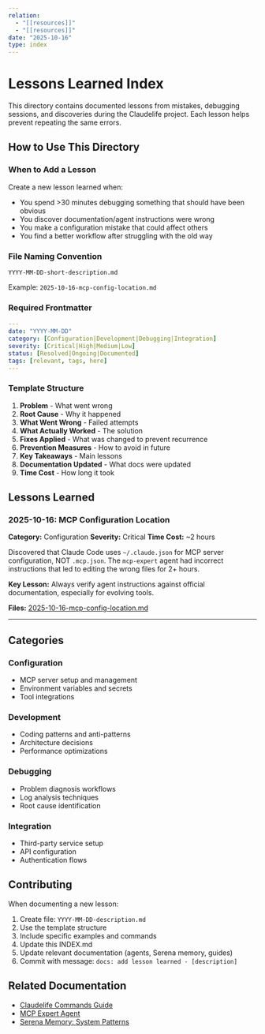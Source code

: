 ```yaml
---
relation:
  - "[[resources]]"
  - "[[resources]]"
date: "2025-10-16"
type: index
---
```


# Lessons Learned Index

This directory contains documented lessons from mistakes, debugging sessions, and discoveries during the Claudelife project. Each lesson helps prevent repeating the same errors.

## How to Use This Directory

### When to Add a Lesson
Create a new lesson learned when:
- You spend >30 minutes debugging something that should have been obvious
- You discover documentation/agent instructions were wrong
- You make a configuration mistake that could affect others
- You find a better workflow after struggling with the old way

### File Naming Convention
`YYYY-MM-DD-short-description.md`

Example: `2025-10-16-mcp-config-location.md`

### Required Frontmatter
```yaml
---
date: "YYYY-MM-DD"
category: [Configuration|Development|Debugging|Integration]
severity: [Critical|High|Medium|Low]
status: [Resolved|Ongoing|Documented]
tags: [relevant, tags, here]
---
```

### Template Structure
1. **Problem** - What went wrong
2. **Root Cause** - Why it happened
3. **What Went Wrong** - Failed attempts
4. **What Actually Worked** - The solution
5. **Fixes Applied** - What was changed to prevent recurrence
6. **Prevention Measures** - How to avoid in future
7. **Key Takeaways** - Main lessons
8. **Documentation Updated** - What docs were updated
9. **Time Cost** - How long it took

## Lessons Learned

### 2025-10-16: MCP Configuration Location
**Category:** Configuration
**Severity:** Critical
**Time Cost:** ~2 hours

Discovered that Claude Code uses `~/.claude.json` for MCP server configuration, NOT `.mcp.json`. The `mcp-expert` agent had incorrect instructions that led to editing the wrong files for 2+ hours.

**Key Lesson:** Always verify agent instructions against official documentation, especially for evolving tools.

**Files:** [2025-10-16-mcp-config-location.md](2025-10-16-mcp-config-location.md)

---

## Categories

### Configuration
- MCP server setup and management
- Environment variables and secrets
- Tool integrations

### Development
- Coding patterns and anti-patterns
- Architecture decisions
- Performance optimizations

### Debugging
- Problem diagnosis workflows
- Log analysis techniques
- Root cause identification

### Integration
- Third-party service setup
- API configuration
- Authentication flows

## Contributing

When documenting a new lesson:

1. Create file: `YYYY-MM-DD-description.md`
2. Use the template structure
3. Include specific examples and commands
4. Update this INDEX.md
5. Update relevant documentation (agents, Serena memory, guides)
6. Commit with message: `docs: add lesson learned - [description]`

## Related Documentation

- [Claudelife Commands Guide](../guides/commands/claudelife-commands-guide.md)
- [MCP Expert Agent](../../.claude/agents/mcp-expert.md)
- [Serena Memory: System Patterns](../../.serena/memories/system_patterns_and_guidelines.md)
